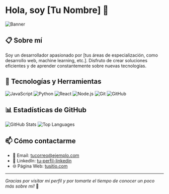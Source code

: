 # Hola, soy [Tu Nombre] 👋

![Banner](https://via.placeholder.com/800x200.png?text=Mi+Perfil+de+GitHub) <!-- Puedes personalizar esta imagen como desees -->

## 📋 Sobre mí
Soy un desarrollador apasionado por [tus áreas de especialización, como desarrollo web, machine learning, etc.]. Disfruto de crear soluciones eficientes y de aprender constantemente sobre nuevas tecnologías.

## 🚀 Tecnologías y Herramientas
![JavaScript](https://img.shields.io/badge/-JavaScript-F7DF1E?style=flat&logo=javascript&logoColor=black)
![Python](https://img.shields.io/badge/-Python-3776AB?style=flat&logo=python&logoColor=white)
![React](https://img.shields.io/badge/-React-61DAFB?style=flat&logo=react&logoColor=black)
![Node.js](https://img.shields.io/badge/-Node.js-339933?style=flat&logo=node.js&logoColor=white)
![Git](https://img.shields.io/badge/-Git-F05032?style=flat&logo=git&logoColor=white)
![GitHub](https://img.shields.io/badge/-GitHub-181717?style=flat&logo=github&logoColor=white)

<!-- Agrega o quita tecnologías según tus preferencias -->

## 📊 Estadísticas de GitHub
<!-- Puedes usar enlaces directos para tus estadísticas de GitHub, por ejemplo con el servicio de GitHub Readme Stats -->
![GitHub Stats](https://github-readme-stats.vercel.app/api?username=TU_NOMBRE_DE_USUARIO&show_icons=true&theme=radical)
![Top Languages](https://github-readme-stats.vercel.app/api/top-langs/?username=TU_NOMBRE_DE_USUARIO&layout=compact&theme=radical)

## 📫 Cómo contactarme
- 📧 Email: [tucorreo@ejemplo.com](mailto:tucorreo@ejemplo.com)
- 💼 LinkedIn: [tu-perfil-linkedin](https://linkedin.com/in/tu-perfil-linkedin)
- 🌐 Página Web: [tusitio.com](https://tusitio.com)

---

_Gracias por visitar mi perfil y por tomarte el tiempo de conocer un poco más sobre mí!_ 🚀
